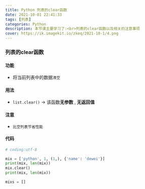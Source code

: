 ```yaml
---
title: Python 列表的clear函数
date: 2021-10-01 22:41:33
tags: [列表]
categories: Python
description: 本节课主要学习了:<br>列表的clear函数以及相关的注意事项
cover: https://ik.imagekit.io/zkeq/2021-10-1/4.png
---
```


### 列表的clear函数

#### 功能

- 将当前列表中的数据`清空`

#### 用法

- `list.clear()` -> 该函数**无参数** , **无返回值**

#### 注意

- `比空列表节省性能`

#### 代码

```python
# coding:utf-8

mix = ['python', 1, (1,), {'name': 'dewei'}]
print(mix, len(mix))
mix.clear()
print(mix, len(mix))

mixs = []

```
